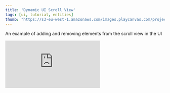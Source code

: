 ```yaml
---
title: 'Dynamic UI Scroll View'
tags: [ui, tutorial, entities]
thumb: "https://s3-eu-west-1.amazonaws.com/images.playcanvas.com/projects/12/734864/1DC6CB-image-75.jpg"
---
```


An example of adding and removing elements from the scroll view in the UI

<div className="iframe-container">
    <iframe loading="lazy" src="https://playcanv.as/p/XIarUWAW/" title="Dynamic UI Scroll View" webkitallowfullscreen="true" mozallowfullscreen="true" allow="autoplay" allowfullscreen="true" allowvr="" scrolling="no" frameborder="0" />
</div>

